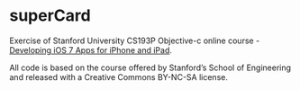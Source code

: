# superCard

Exercise of Stanford University CS193P Objective-c online course - [Developing iOS 7 Apps for iPhone and iPad](https://itunes.apple.com/es/course/developing-ios-7-apps-for-iphone-and-ipad/id733644550?l=en).

All code is based on the course offered by Stanford’s School of Engineering and released with a Creative Commons BY-NC-SA license.
